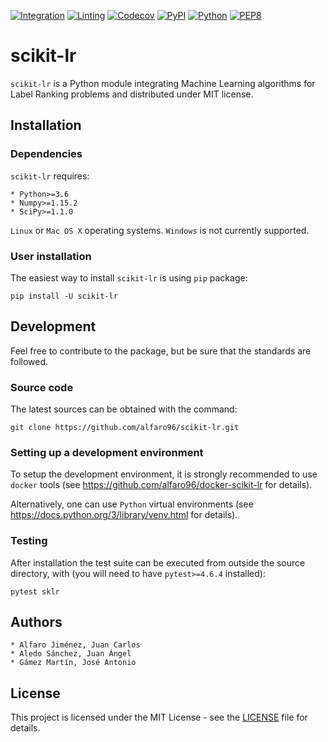 [![Integration](https://github.com/alfaro96/scikit-lr/workflows/Continuous%20integration%20tests/badge.svg?branch=0.2.X)](https://github.com/alfaro96/scikit-lr/actions?query=workflow%3A%22Continuous+integration+tests%22+branch%3A0.2.X)
[![Linting](https://github.com/alfaro96/scikit-lr/workflows/Linting%20tests/badge.svg?branch=0.2.X)](https://github.com/alfaro96/scikit-lr/actions?query=workflow%3A%22Linting+tests%22+branch%3A0.2.X)
[![Codecov](https://codecov.io/gh/alfaro96/scikit-lr/branch/0.2.X/graph/badge.svg?branch=0.2.X)](https://codecov.io/gh/alfaro96/scikit-lr/branch/0.2.X)
[![PyPI](https://badge.fury.io/py/scikit-lr.svg)](https://pypi.org/project/scikit-lr/)
[![Python](https://img.shields.io/pypi/pyversions/scikit-lr.svg)](https://pypi.org/project/scikit-lr/)
[![PEP8](https://img.shields.io/badge/code%20style-pep8-orange.svg)](https://www.python.org/dev/peps/pep-0008/)

# scikit-lr

`scikit-lr` is a Python module integrating Machine Learning algorithms for Label Ranking problems and distributed under MIT license.

## Installation

### Dependencies

`scikit-lr` requires:

    * Python>=3.6
    * Numpy>=1.15.2
    * SciPy>=1.1.0

`Linux` or `Mac OS X` operating systems. `Windows` is not currently supported.

### User installation

The easiest way to install `scikit-lr` is using `pip` package:

```
pip install -U scikit-lr
```

## Development

Feel free to contribute to the package, but be sure that the standards are followed.

### Source code

The latest sources can be obtained with the command:

```
git clone https://github.com/alfaro96/scikit-lr.git
```

### Setting up a development environment

To setup the development environment, it is strongly recommended to use `docker` tools (see https://github.com/alfaro96/docker-scikit-lr for details).

Alternatively, one can use `Python` virtual environments (see https://docs.python.org/3/library/venv.html for details).

### Testing

After installation the test suite can be executed from outside the source directory, with (you will need to have `pytest>=4.6.4` installed):

```
pytest sklr
```

## Authors

    * Alfaro Jiménez, Juan Carlos
    * Aledo Sánchez, Juan Ángel
    * Gámez Martín, José Antonio

## License

This project is licensed under the MIT License - see the [LICENSE](https://github.com/alfaro96/scikit-lr/blob/master/LICENSE) file for details.
